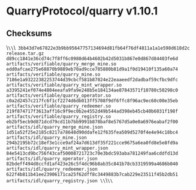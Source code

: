# QuarryProtocol/quarry v1.10.1
## Checksums
\\`\\`\\`
3bb43d7e67822e3b9bb95647757134694d81fb64f76df4811a1a1e598d618d2c  release.tar.gz
d89cc1841e36cd74c7f8ff6c0980d64b4602b42d5031b867e0d867d84403fe6d  artifacts/verifiable/quarry_merge_mine.so
edd0afcae275e68870b9889eb70ad9cce785880b81d9a1f0d19410f135a60a74  artifacts/verifiable/quarry_mine.so
7186e1a93222382253744d39cbcf581b87024e22eaaeedf2dadbaf59cfbc9dfc  artifacts/verifiable/quarry_mint_wrapper.so
a3395241ef074e4804eeafa9fa9e248b5e184134ae87843571f10780c50298c0  artifacts/verifiable/quarry_operator.so
c0a2d2457c217fc6f1cf2274d6db013ff5708f9df6ffc8f96ac9ec60c00e35eb  artifacts/verifiable/quarry_redeemer.so
219f874717f3613aff16c9f9ec0b2e4552d49b544ad398eb45cb40b6031f198f  artifacts/verifiable/quarry_registry.so
eb2bf5ecb9d871dcd79cd11b7bb9991b878baf8e5767d5a0e0a6976eabaf2f00  artifacts/idl/quarry_merge_mine.json
1d51a52f25e2185c8217a78648d90ddafe12f635fea509d5270f4e4e94c18bc4  artifacts/idl/quarry_mine.json
294b2195b72c18ef3e1cce9af24a7d613df35f221cce9675a6ea0fd8e5e8fd9a  artifacts/idl/quarry_mint_wrapper.json
84e5413cd9bc756f43caf50008721723c70e3bdc593aba781249faa6cddfd13d  artifacts/idl/quarry_operator.json
82bdeff494d8ccfd1af423e26c5f4dc96b8ab35c841b78cb3319599a4686b040  artifacts/idl/quarry_redeemer.json
622f4b811b41ee23906171ca25f62dff8c3449883b7cab229e23511f45b2db51  artifacts/idl/quarry_registry.json
\\`\\`\\`
